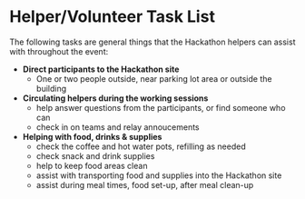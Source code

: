 # Helper/Volunteer Task List

The following tasks are general things that the Hackathon helpers can assist with throughout the event:

* **Direct participants to the Hackathon site**
    * One or two people outside, near parking lot area or outside the building
* **Circulating helpers during the working sessions**
    * help answer questions from the participants, or find someone who can
    * check in on teams and relay annoucements
* **Helping with food, drinks & supplies**
    * check the coffee and hot water pots, refilling as needed
    * check snack and drink supplies
    * help to keep food areas clean
    * assist with transporting food and supplies into the Hackathon site
    * assist during meal times, food set-up, after meal clean-up
